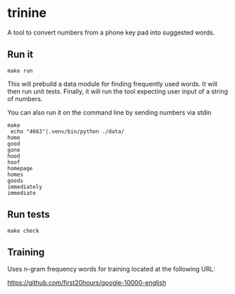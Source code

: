 trinine
=======

A tool to convert numbers from a phone key pad into suggested words.


Run it
------

```
make run
```

This will prebuild a data module for finding frequently used words.
It will then run unit tests. Finally, it will run the tool expecting
user input of a string of numbers.

You can also run it on the command line by sending numbers via stdin

```
make
 echo "4663"|.venv/bin/python ./data/
home
good
gone
hood
hoof
homepage
homes
goods
immediately
immediate
```

Run tests
---------

```
make check
```


Training
--------

Uses n-gram frequency words for training located at the following URL:

https://github.com/first20hours/google-10000-english

